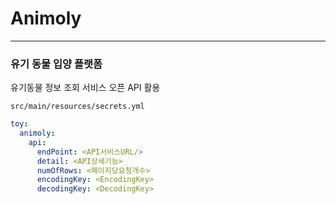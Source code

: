 # Animoly
---
### 유기 동물 입양 플랫폼

유기동물 정보 조회 서비스 오픈 API 활용

`src/main/resources/secrets.yml`
```yaml
toy:
  animoly:
    api:
      endPoint: <API서비스URL/>
      detail: <API상세기능>
      numOfRows: <페이지당요청개수>
      encodingKey: <EncodingKey>
      decodingKey: <DecodingKey>
```
